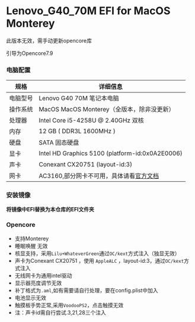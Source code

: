 # Lenovo_G40_70M EFI for MacOS Monterey

此版本无效，需手动更新opencore库

引导为Opencore7.9

### 电脑配置

| 规格     | 详细信息                                                |
| -------- | ----------------------------------------------------- |
| 电脑型号 | Lenovo G40 70M 笔记本电脑                                    |
| 操作系统 | MacOS MacOS Monterey（全版本，除非没更新）                                   |
| 处理器   | Intel Core i5-4258U @ 2.40GHz 双核                   |
| 内存     | 12 GB ( DDR3L 1600MHz )                        |
| 硬盘     | SATA 固态硬盘                        |
| 显卡     | Intel HD Graphics 5100  (platform-id:0x0A2E0006)       |
| 声卡     |  Conexant CX20751 (layout-id:3)              |
| 网卡     | AC3160,部分网卡不可用，具体请看[官方文档](https://download.lenovo.com/consumer/mobiles_pub/lenovo_g_z_40_series_hmm.pdf)                     |

### 安装镜像

**将镜像中EFI替换为本仓库的EFI文件夹**

### Opencore

* 支持Monterey
* 睡眠唤醒 无效
* 核显支持，采用`Lilu+WhateverGreen`通过`OC/kext`方式注入（独显无效）
* 声卡为Conexant CX20751 ，使用 `AppleALC` ，layout-id:3，通过`OC/kext`方式注入
* 无线网卡为通用intel驱动
* 显示器亮度调节无效
* 补丁格式为`.aml`,如有需要请自行处理，要在config.plist中加入
* 电池显示无效
* 触摸板手势正常,采用`VoodooPS2`，点击触摸无效
* 注：声卡id需自行尝试.3,21,28三个注入
